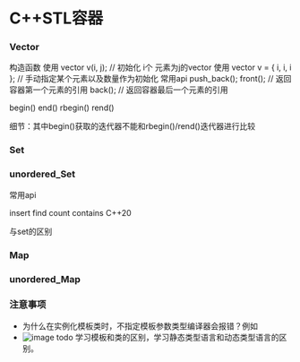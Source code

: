 
# C++STL容器

### Vector

构造函数
使用 vector<int> v(i, j); // 初始化 i个 元素为j的vector
使用 vector<int> v = { i, i, i }; // 手动指定某个元素以及数量作为初始化
常用api
push_back();
front(); // 返回容器第一个元素的引用
back(); // 返回容器最后一个元素的引用

begin()
end()
rbegin()
rend()

细节：其中begin()获取的迭代器不能和rbegin()/rend()迭代器进行比较


### Set

### unordered_Set

常用api

insert
find
count
contains C++20

与set的区别

### Map

### unordered_Map


### 注意事项

- 为什么在实例化模板类时，不指定模板参数类型编译器会报错？例如
- ![image](https://github.com/user-attachments/assets/e57c4384-6b97-4a7b-952b-03e501cdad70)
todo 学习模板和类的区别，学习静态类型语言和动态类型语言的区别。


